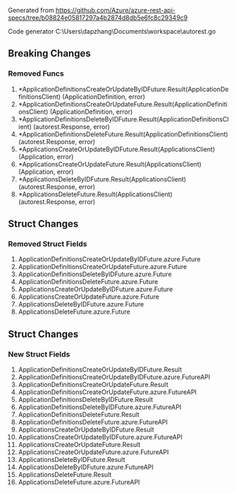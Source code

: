 Generated from https://github.com/Azure/azure-rest-api-specs/tree/b08824e05817297a4b2874d8db5e6fc8c29349c9

Code generator C:\Users\dapzhang\Documents\workspace\autorest.go

## Breaking Changes

### Removed Funcs

1. *ApplicationDefinitionsCreateOrUpdateByIDFuture.Result(ApplicationDefinitionsClient) (ApplicationDefinition, error)
1. *ApplicationDefinitionsCreateOrUpdateFuture.Result(ApplicationDefinitionsClient) (ApplicationDefinition, error)
1. *ApplicationDefinitionsDeleteByIDFuture.Result(ApplicationDefinitionsClient) (autorest.Response, error)
1. *ApplicationDefinitionsDeleteFuture.Result(ApplicationDefinitionsClient) (autorest.Response, error)
1. *ApplicationsCreateOrUpdateByIDFuture.Result(ApplicationsClient) (Application, error)
1. *ApplicationsCreateOrUpdateFuture.Result(ApplicationsClient) (Application, error)
1. *ApplicationsDeleteByIDFuture.Result(ApplicationsClient) (autorest.Response, error)
1. *ApplicationsDeleteFuture.Result(ApplicationsClient) (autorest.Response, error)

## Struct Changes

### Removed Struct Fields

1. ApplicationDefinitionsCreateOrUpdateByIDFuture.azure.Future
1. ApplicationDefinitionsCreateOrUpdateFuture.azure.Future
1. ApplicationDefinitionsDeleteByIDFuture.azure.Future
1. ApplicationDefinitionsDeleteFuture.azure.Future
1. ApplicationsCreateOrUpdateByIDFuture.azure.Future
1. ApplicationsCreateOrUpdateFuture.azure.Future
1. ApplicationsDeleteByIDFuture.azure.Future
1. ApplicationsDeleteFuture.azure.Future

## Struct Changes

### New Struct Fields

1. ApplicationDefinitionsCreateOrUpdateByIDFuture.Result
1. ApplicationDefinitionsCreateOrUpdateByIDFuture.azure.FutureAPI
1. ApplicationDefinitionsCreateOrUpdateFuture.Result
1. ApplicationDefinitionsCreateOrUpdateFuture.azure.FutureAPI
1. ApplicationDefinitionsDeleteByIDFuture.Result
1. ApplicationDefinitionsDeleteByIDFuture.azure.FutureAPI
1. ApplicationDefinitionsDeleteFuture.Result
1. ApplicationDefinitionsDeleteFuture.azure.FutureAPI
1. ApplicationsCreateOrUpdateByIDFuture.Result
1. ApplicationsCreateOrUpdateByIDFuture.azure.FutureAPI
1. ApplicationsCreateOrUpdateFuture.Result
1. ApplicationsCreateOrUpdateFuture.azure.FutureAPI
1. ApplicationsDeleteByIDFuture.Result
1. ApplicationsDeleteByIDFuture.azure.FutureAPI
1. ApplicationsDeleteFuture.Result
1. ApplicationsDeleteFuture.azure.FutureAPI
